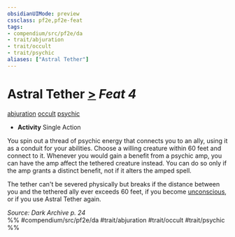 ```yaml
---
obsidianUIMode: preview
cssclass: pf2e,pf2e-feat
tags:
- compendium/src/pf2e/da
- trait/abjuration
- trait/occult
- trait/psychic
aliases: ["Astral Tether"]
---
```

# Astral Tether  [>](../../rules/core-rulebook/chapter-9-playing-the-game.md#Actions "Single Action") *Feat 4*  
[abjuration](../../rules/traits/abjuration.md)  [occult](../../rules/traits/occult.md)  [psychic](../../rules/traits/psychic-da.md)  

- **Activity** Single Action

You spin out a thread of psychic energy that connects you to an ally, using it as a conduit for your abilities. Choose a willing creature within 60 feet and connect to it. Whenever you would gain a benefit from a psychic amp, you can have the amp affect the tethered creature instead. You can do so only if the amp grants a distinct benefit, not if it alters the amped spell.

The tether can't be severed physically but breaks if the distance between you and the tethered ally ever exceeds 60 feet, if you become [unconscious](../../rules/conditions.md#Unconscious), or if you use Astral Tether again.

*Source: Dark Archive p. 24*  
%% #compendium/src/pf2e/da #trait/abjuration #trait/occult #trait/psychic %%